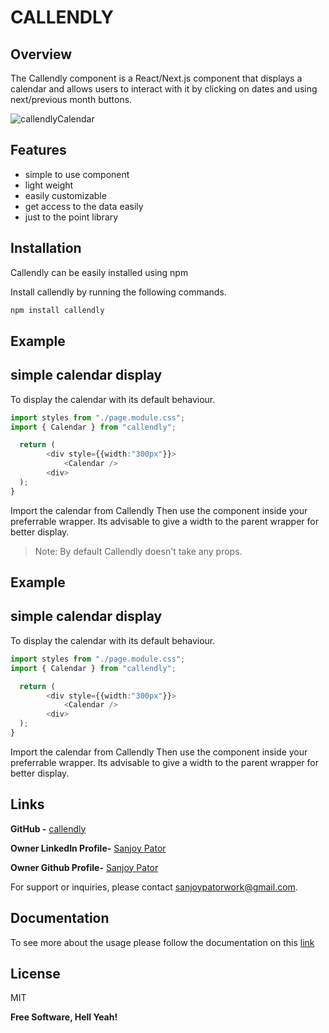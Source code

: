 # CALLENDLY

## Overview
The Callendly component is a React/Next.js component that displays a calendar and allows users to interact with it by clicking on dates and using next/previous month buttons.

![callendlyCalendar](https://ik.imagekit.io/5hubejuf2/Callendly/callendlyCalendar.png?updatedAt=1683892925649)

## Features

- simple to use component
- light weight
- easily customizable
- get access to the data easily
- just to the point library

## Installation

Callendly can be easily installed using npm

Install callendly by running the following commands.

```sh
npm install callendly
```

## Example
## simple calendar display

To display the calendar with its default behaviour.

```typescript
import styles from "./page.module.css";
import { Calendar } from "callendly";

  return (
        <div style={{width:"300px"}}>
            <Calendar />
        <div>
  );
}
```
Import the calendar from Callendly
Then use the component inside your preferrable wrapper. Its advisable to give a width to the parent wrapper for better display.

> Note: By default Callendly doesn't take any props.

## Example
## simple calendar display

To display the calendar with its default behaviour.

```typescript
import styles from "./page.module.css";
import { Calendar } from "callendly";

  return (
        <div style={{width:"300px"}}>
            <Calendar />
        <div>
  );
}
```
Import the calendar from Callendly
Then use the component inside your preferrable wrapper. Its advisable to give a width to the parent wrapper for better display.

## Links
**GitHub -** [callendly](https://github.com/SanjoyPator1/callendly)

**Owner LinkedIn Profile-** [Sanjoy Pator](https://www.linkedin.com/in/sanjoy-pator-91a41a182/) 

**Owner Github Profile-** [Sanjoy Pator](https://github.com/SanjoyPator1) 

For support or inquiries, please contact [sanjoypatorwork@gmail.com](mailto:sanjoypatorwork@gmail.com).

## Documentation
To see more about the usage please follow the documentation on this [link](https://www.callendly.org/global.html#CustomCalendar)


## License

MIT

**Free Software, Hell Yeah!**
